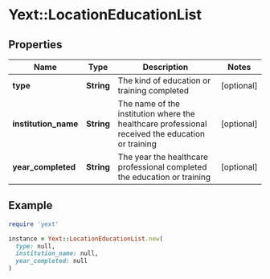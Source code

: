 # Yext::LocationEducationList

## Properties

| Name | Type | Description | Notes |
| ---- | ---- | ----------- | ----- |
| **type** | **String** | The kind of education or training completed | [optional] |
| **institution_name** | **String** | The name of the institution where the healthcare professional received the education or training | [optional] |
| **year_completed** | **String** | The year the healthcare professional completed the education or training | [optional] |

## Example

```ruby
require 'yext'

instance = Yext::LocationEducationList.new(
  type: null,
  institution_name: null,
  year_completed: null
)
```

